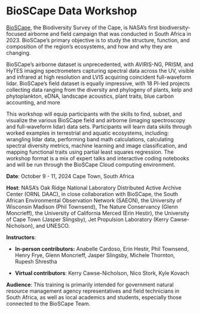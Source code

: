# BioSCape Data Workshop

[BioSCape](https://www.bioscape.io/), the Biodiversity Survey of the Cape, is NASA’s first biodiversity-focused airborne and field campaign that was conducted in South Africa in 2023. BioSCape’s primary objective is to study the structure, function, and composition of the region’s ecosystems, and how and why they are changing.

BioSCape’s airborne dataset is unprecedented, with AVIRIS-NG, PRISM, and HyTES imaging spectrometers capturing spectral data across the UV, visible and infrared at high resolution and LVIS acquiring coincident full-waveform lidar. BioSCape’s field dataset is equally impressive, with 18 PI-led projects collecting data ranging from the diversity and phylogeny of plants, kelp and phytoplankton, eDNA, landscape acoustics, plant traits, blue carbon accounting, and more

This workshop will equip participants with the skills to find, subset, and visualize the various BioSCape field and airborne (imaging spectroscopy and full-waveform lidar) data sets. Participants will learn data skills through worked examples in terrestrial and aquatic ecosystems, including: wrangling lidar data, performing band math calculations, calculating spectral diversity metrics, machine learning and image classification, and mapping functional traits using partial least squares regression. The workshop format is a mix of expert talks and interactive coding notebooks and will be run through the BioSCape Cloud computing environment.

**Date**: October 9 - 11, 2024 Cape Town, South Africa

**Host**: NASA’s Oak Ridge National Laboratory Distributed Active Archive Center (ORNL DAAC), in close collaboration with BioSCape, the South African Environmental Observation Network (SAEON), the University of Wisconsin Madison (Phil Townsend), The Nature Conservancy (Glenn Moncrieff), the University of California Merced (Erin Hestir), the University of Cape Town (Jasper Slingsby), Jet Propulsion Laboratory (Kerry Cawse-Nicholson), and UNESCO.

**Instructors**:

- **In-person contributors:** Anabelle Cardoso, Erin Hestir, Phil Townsend, Henry Frye, Glenn Moncrieff, Jasper Slingsby, Michele Thornton, Rupesh Shrestha

- **Virtual contributors**: Kerry Cawse-Nicholson, Nico Stork, Kyle Kovach

**Audience**: This training is primarily intended for government natural resource management agency representatives and field technicians in South Africa, as well as local academics and students, especially those connected to the BioSCape Team.


```{tableofcontents}
```